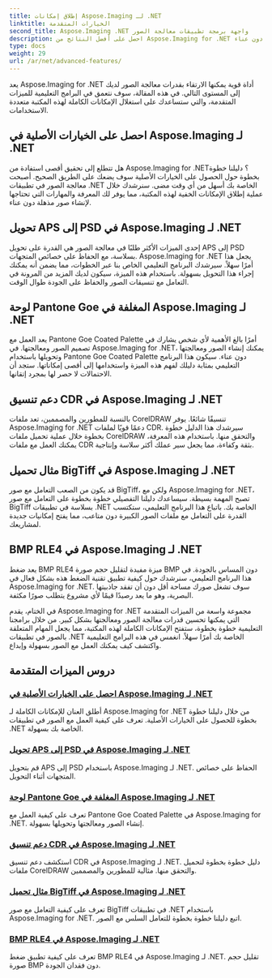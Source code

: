 ```yaml
---
title: إطلاق إمكانات Aspose.Imaging لـ .NET
linktitle: الخيارات المتقدمة
second_title: Aspose.Imaging .NET واجهة برمجة تطبيقات معالجة الصور
description: احصل على أفضل النتائج من Aspose.Imaging for .NET من خلال برامجنا التعليمية خطوة بخطوة. تعرف على كيفية فتح الخيارات الأصلية والعمل مع الصور دون عناء.
type: docs
weight: 29
url: /ar/net/advanced-features/
---
```


يعد Aspose.Imaging for .NET أداة قوية يمكنها الارتقاء بقدرات معالجة الصور لديك إلى المستوى التالي. في هذه المقالة، سوف نتعمق في البرامج التعليمية للميزات المتقدمة، والتي ستساعدك على استغلال الإمكانات الكاملة لهذه المكتبة متعددة الاستخدامات.

## احصل على الخيارات الأصلية في Aspose.Imaging لـ .NET

هل تتطلع إلى تحقيق أقصى استفادة من Aspose.Imaging for .NET؟ دليلنا خطوة بخطوة حول الحصول على الخيارات الأصلية سوف يضعك على الطريق الصحيح. أصبحت معالجة الصور في تطبيقات .NET الخاصة بك أسهل من أي وقت مضى. سنرشدك خلال عملية إطلاق الإمكانات الخفية لهذه المكتبة، مما يوفر لك المعرفة والمهارات التي تحتاجها لإنشاء صور مذهلة دون عناء.

## تحويل APS إلى PSD في Aspose.Imaging لـ .NET

إحدى الميزات الأكثر طلبًا في معالجة الصور هي القدرة على تحويل APS إلى PSD بسلاسة، مع الحفاظ على خصائص المتجهات. Aspose.Imaging for .NET يجعل هذا أمرًا سهلاً. سيرشدك البرنامج التعليمي الخاص بنا عبر الخطوات، مما يضمن أنه يمكنك إجراء هذا التحويل بسهولة. باستخدام هذه الميزة، سيكون لديك المزيد من المرونة في التعامل مع تنسيقات الصور والحفاظ على الجودة طوال الوقت.

## لوحة Pantone Goe المغلفة في Aspose.Imaging لـ .NET

يعد العمل مع Pantone Goe Coated Palette أمرًا بالغ الأهمية لأي شخص يشارك في تصميم الصور ومعالجتها. في Aspose.Imaging for .NET، يمكنك إنشاء الصور ومعالجتها وتحويلها باستخدام Pantone Goe Coated Palette دون عناء. سيكون هذا البرنامج التعليمي بمثابة دليلك لفهم هذه الميزة واستخدامها إلى أقصى إمكاناتها. ستجد أن الاحتمالات لا حصر لها بمجرد إتقانها.

## دعم تنسيق CDR في Aspose.Imaging لـ .NET

بالنسبة للمطورين والمصممين، تعد ملفات CorelDRAW تنسيقًا شائعًا. يوفر Aspose.Imaging for .NET دعمًا قويًا لملفات CDR. سيرشدك هذا الدليل خطوة بخطوة خلال عملية تحميل ملفات CorelDRAW والتحقق منها. باستخدام هذه المعرفة، يمكنك العمل مع ملفات CDR بثقة وكفاءة، مما يجعل سير عملك أكثر سلاسة وإنتاجية.

## مثال تحميل BigTiff في Aspose.Imaging لـ .NET

قد يكون من الصعب التعامل مع صور BigTiff، ولكن مع Aspose.Imaging for .NET، تصبح المهمة بسيطة. سيساعدك دليلنا التفصيلي خطوة بخطوة على التعامل مع صور BigTiff بسلاسة في تطبيقات .NET الخاصة بك. باتباع هذا البرنامج التعليمي، ستكتسب القدرة على التعامل مع ملفات الصور الكبيرة دون متاعب، مما يفتح إمكانيات جديدة لمشاريعك.

## BMP RLE4 في Aspose.Imaging لـ .NET

يعد ضغط BMP RLE4 ميزة مفيدة لتقليل حجم صورة BMP دون المساس بالجودة. في هذا البرنامج التعليمي، سنرشدك حول كيفية تطبيق تقنية الضغط هذه بشكل فعال في Aspose.Imaging for .NET. سوف تشغل صورك مساحة أقل دون أن تفقد جاذبيتها البصرية، وهو ما يعد رصيدًا قيمًا لأي مشروع يتطلب صورًا مكثفة.

في الختام، يقدم Aspose.Imaging for .NET مجموعة واسعة من الميزات المتقدمة التي يمكنها تحسين قدرات معالجة الصور ومعالجتها بشكل كبير. من خلال برامجنا التعليمية خطوة بخطوة، ستفتح الإمكانات الكاملة لهذه المكتبة، مما يجعل المهام المتعلقة بالصور في تطبيقات .NET الخاصة بك أمرًا سهلاً. انغمس في هذه البرامج التعليمية واكتشف كيف يمكنك العمل مع الصور بسهولة وإبداع.
## دروس الميزات المتقدمة
### [احصل على الخيارات الأصلية في Aspose.Imaging لـ .NET](./get-original-options/)
أطلق العنان للإمكانات الكاملة لـ Aspose.Imaging for .NET من خلال دليلنا خطوة بخطوة للحصول على الخيارات الأصلية. تعرف على كيفية العمل مع الصور في تطبيقات .NET الخاصة بك بسهولة.
### [تحويل APS إلى PSD في Aspose.Imaging لـ .NET](./convert-aps-to-psd/)
قم بتحويل APS إلى PSD باستخدام Aspose.Imaging لـ .NET. الحفاظ على خصائص المتجهات أثناء التحويل.
### [لوحة Pantone Goe المغلفة في Aspose.Imaging لـ .NET](./pantone-goe-coated-palette/)
تعرف على كيفية العمل مع Pantone Goe Coated Palette في Aspose.Imaging for .NET. إنشاء الصور ومعالجتها وتحويلها بسهولة.
### [دعم تنسيق CDR في Aspose.Imaging لـ .NET](./support-of-cdr-format/)
استكشف دعم تنسيق CDR في Aspose.Imaging لـ .NET. دليل خطوة بخطوة لتحميل ملفات CorelDRAW والتحقق منها. مثالية للمطورين والمصممين.
### [مثال تحميل BigTiff في Aspose.Imaging لـ .NET](./bigtiff-load-example/)
تعرف على كيفية التعامل مع صور BigTiff في تطبيقات .NET باستخدام Aspose.Imaging for .NET. اتبع دليلنا خطوة بخطوة للتعامل السلس مع الصور.
### [BMP RLE4 في Aspose.Imaging لـ .NET](./bmp-rle4/)
تعرف على كيفية تطبيق ضغط BMP RLE4 في Aspose.Imaging لـ .NET. تقليل حجم صورة BMP دون فقدان الجودة.